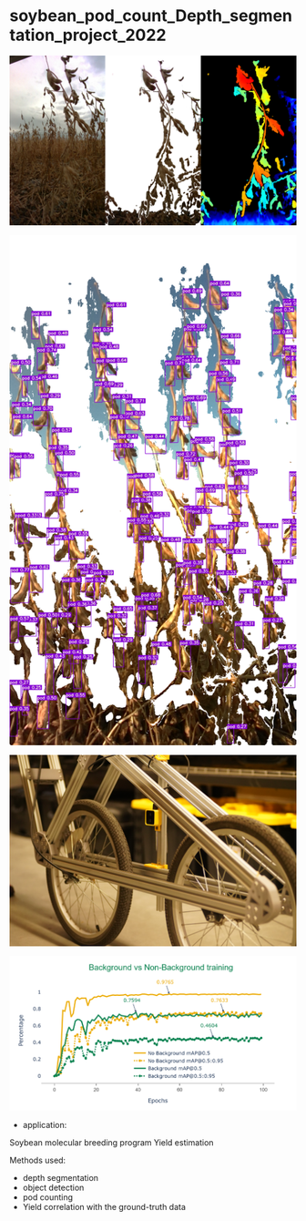 # soybean_pod_count_Depth_segmentation_project_2022

[![Jithin GitHub banner](mouseRGB.png)](https://github.com/jithin8mathew/soybean_pod_count_Depth_segmenation_project)

[![Jithin GitHub banner](5.png)](https://github.com/jithin8mathew/soybean_pod_count_Depth_segmenation_project)

[![Jithin GitHub banner](platform.png)](https://github.com/jithin8mathew/soybean_pod_count_Depth_segmenation_project)

[![Jithin GitHub banner](Training_comparison.png)](https://github.com/jithin8mathew/soybean_pod_count_Depth_segmenation_project)

- application:

Soybean molecular breeding program
Yield estimation

Methods used:
- depth segmentation 
- object detection 
- pod counting
- Yield correlation with the ground-truth data
